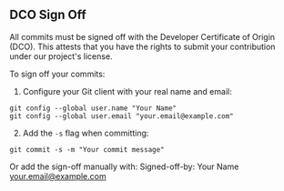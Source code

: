 ## DCO Sign Off

All commits must be signed off with the Developer Certificate of Origin (DCO).
This attests that you have the rights to submit your contribution under our project's license.

To sign off your commits:

1. Configure your Git client with your real name and email:
```
git config --global user.name "Your Name"
git config --global user.email "your.email@example.com"
```
2. Add the `-s` flag when committing:
```
git commit -s -m "Your commit message"
```
Or add the sign-off manually with:
Signed-off-by: Your Name your.email@example.com